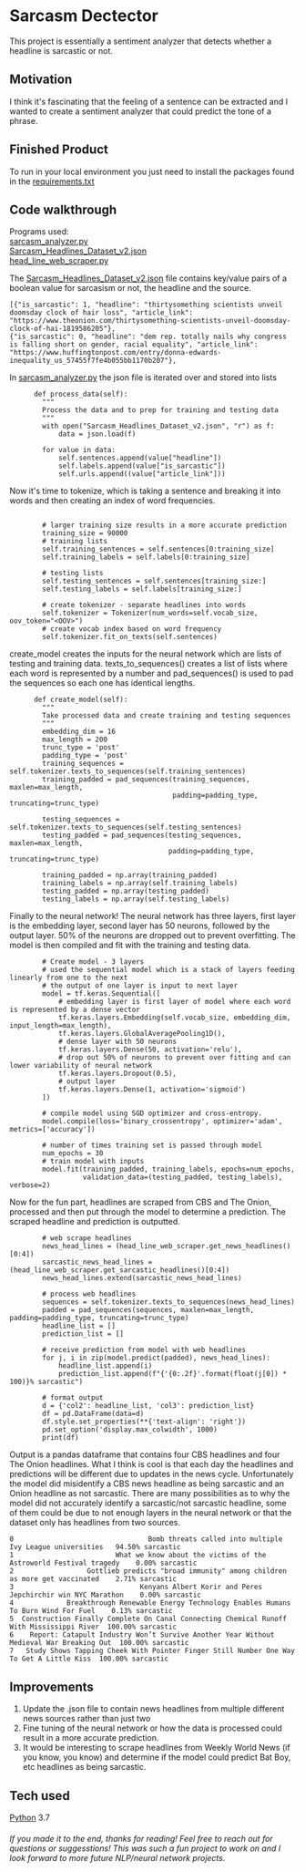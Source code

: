 # Sarcasm Dectector
This project is essentially a sentiment analyzer that detects whether a headline is sarcastic or not. 

## Motivation
I think it's fascinating that the feeling of a sentence can be extracted and I wanted to create a sentiment analyzer that could predict the tone of a phrase.

## Finished Product
To run in your local environment you just need to install the packages found in the [requirements.txt](https://github.com/a-rhodes-vcu/sarcasm_detector/blob/main/requirements.txt)

## Code walkthrough
Programs used:
<br>
[sarcasm_analyzer.py](https://github.com/a-rhodes-vcu/sarcasm_detector/blob/main/sarcasm_analyzer.py)
<br>
[Sarcasm_Headlines_Dataset_v2.json](https://github.com/a-rhodes-vcu/sarcasm_detector/blob/main/Sarcasm_Headlines_Dataset_v2.json)
<br>
[head_line_web_scraper.py](https://github.com/a-rhodes-vcu/sarcasm_detector/blob/main/head_line_web_scraper.py)
<br>

The [Sarcasm_Headlines_Dataset_v2.json](https://github.com/a-rhodes-vcu/sarcasm_detector/blob/main/Sarcasm_Headlines_Dataset_v2.json) file contains key/value pairs of a boolean value for sarcasism or not, the headline and the source. 
```
[{"is_sarcastic": 1, "headline": "thirtysomething scientists unveil doomsday clock of hair loss", "article_link": "https://www.theonion.com/thirtysomething-scientists-unveil-doomsday-clock-of-hai-1819586205"},
{"is_sarcastic": 0, "headline": "dem rep. totally nails why congress is falling short on gender, racial equality", "article_link": "https://www.huffingtonpost.com/entry/donna-edwards-inequality_us_57455f7fe4b055bb1170b207"},
```
In [sarcasm_analyzer.py](https://github.com/a-rhodes-vcu/sarcasm_detector/blob/main/sarcasm_analyzer.py) the json file is iterated over and stored into lists

```
      def process_data(self):
        """
        Process the data and to prep for training and testing data
        """
        with open("Sarcasm_Headlines_Dataset_v2.json", "r") as f:
            data = json.load(f)

        for value in data:
            self.sentences.append(value["headline"])
            self.labels.append(value["is_sarcastic"])
            self.urls.append((value["article_link"]))
```
Now it's time to tokenize, which is taking a sentence and breaking it into words and then creating an index of word frequencies. 
```
 
        # larger training size results in a more accurate prediction
        training_size = 90000
        # training lists
        self.training_sentences = self.sentences[0:training_size]
        self.training_labels = self.labels[0:training_size]

        # testing lists
        self.testing_sentences = self.sentences[training_size:]
        self.testing_labels = self.labels[training_size:]

        # create tokenizer - separate headlines into words
        self.tokenizer = Tokenizer(num_words=self.vocab_size, oov_token="<OOV>")
        # create vocab index based on word frequency
        self.tokenizer.fit_on_texts(self.sentences)
```
create_model creates the inputs for the neural network which are lists of testing and training data. texts_to_sequences() creates a list of lists where each word is represented by a number and pad_sequences() is used to pad the sequences so each one has identical lengths.
```
      def create_model(self):
        """
        Take processed data and create training and testing sequences
        """
        embedding_dim = 16
        max_length = 200
        trunc_type = 'post'
        padding_type = 'post'
        training_sequences = self.tokenizer.texts_to_sequences(self.training_sentences)
        training_padded = pad_sequences(training_sequences, maxlen=max_length,
                                        padding=padding_type, truncating=trunc_type)

        testing_sequences = self.tokenizer.texts_to_sequences(self.testing_sentences)
        testing_padded = pad_sequences(testing_sequences, maxlen=max_length,
                                       padding=padding_type, truncating=trunc_type)

        training_padded = np.array(training_padded)
        training_labels = np.array(self.training_labels)
        testing_padded = np.array(testing_padded)
        testing_labels = np.array(self.testing_labels)
```
Finally to the neural network! The neural network has three layers, first layer is the embedding layer, second layer has 50 neurons, followed by the output layer. 50% of the neurons are dropped out to prevent overfitting. The model is then compiled and fit with the training and testing data. 
```
        # Create model - 3 layers
        # used the sequential model which is a stack of layers feeding linearly from one to the next
        # the output of one layer is input to next layer
        model = tf.keras.Sequential([
            # embedding layer is first layer of model where each word is represented by a dense vector
            tf.keras.layers.Embedding(self.vocab_size, embedding_dim, input_length=max_length),
            tf.keras.layers.GlobalAveragePooling1D(),
            # dense layer with 50 neurons
            tf.keras.layers.Dense(50, activation='relu'),
            # drop out 50% of neurons to prevent over fitting and can lower variability of neural network
            tf.keras.layers.Dropout(0.5),
            # output layer
            tf.keras.layers.Dense(1, activation='sigmoid')
        ])

        # compile model using SGD optimizer and cross-entropy.
        model.compile(loss='binary_crossentropy', optimizer='adam', metrics=['accuracy'])

        # number of times training set is passed through model
        num_epochs = 30
        # train model with inputs
        model.fit(training_padded, training_labels, epochs=num_epochs,
                  validation_data=(testing_padded, testing_labels), verbose=2)
```
Now for the fun part, headlines are scraped from CBS and The Onion, processed and then put through the model to determine a prediction. The scraped headline and prediction is outputted.
```
        # web scrape headlines
        news_head_lines = (head_line_web_scraper.get_news_headlines()[0:4])
        sarcastic_news_head_lines = (head_line_web_scraper.get_sarcastic_headlines()[0:4])
        news_head_lines.extend(sarcastic_news_head_lines)

        # process web headlines
        sequences = self.tokenizer.texts_to_sequences(news_head_lines)
        padded = pad_sequences(sequences, maxlen=max_length, padding=padding_type, truncating=trunc_type)
        headline_list = []
        prediction_list = []

        # receive prediction from model with web headlines
        for j, i in zip(model.predict(padded), news_head_lines):
            headline_list.append(i)
            prediction_list.append(f"{'{0:.2f}'.format(float(j[0]) * 100)}% sarcastic")

        # format output
        d = {'col2': headline_list, 'col3': prediction_list}
        df = pd.DataFrame(data=d)
        df.style.set_properties(**{'text-align': 'right'})
        pd.set_option('display.max_colwidth', 1000)
        print(df)
```
Output is a pandas dataframe that contains four CBS headlines and four The Onion headlines. What I think is cool is that each day the headlines and predictions will be different due to updates in the news cycle. Unfortunately the model did misidentify a CBS news headline as being sarcastic and an Onion headline as not sarcastic. There are many possibilities as to why the model did not accurately identify a sarcastic/not sarcastic headline, some of them could be due to not enough layers in the neural network or that the dataset only has headlines from two sources.
```
0                                 Bomb threats called into multiple Ivy League universities   94.50% sarcastic
1                         What we know about the victims of the Astroworld Festival tragedy    0.00% sarcastic
2                  Gottlieb predicts "broad immunity" among children as more get vaccinated    2.71% sarcastic
3                               Kenyans Albert Korir and Peres Jepchirchir win NYC Marathon    0.00% sarcastic
4             Breakthrough Renewable Energy Technology Enables Humans To Burn Wind For Fuel    0.13% sarcastic
5  Construction Finally Complete On Canal Connecting Chemical Runoff With Mississippi River  100.00% sarcastic
6    Report: Catapult Industry Won’t Survive Another Year Without Medieval War Breaking Out  100.00% sarcastic
7   Study Shows Tapping Cheek With Pointer Finger Still Number One Way To Get A Little Kiss  100.00% sarcastic
```

## Improvements
1. Update the .json file to contain news headlines from multiple different news sources rather than just two
2. Fine tuning of the neural network or how the data is processed could result in a more accurate prediction.
3. It would be interesting to scrape headlines from Weekly World News (if you know, you know) and determine if the model could predict Bat Boy, etc headlines as being sarcastic.

## Tech used
[Python](https://www.python.org/) 3.7


<h6>If you made it to the end, thanks for reading! Feel free to reach out for questions or suggesstions! This was such a fun project to work on and I look forward to more future NLP/neural network projects.</h6>
